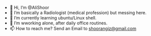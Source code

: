 - 👋 Hi, I’m @AliShoor
- 👀 I’m basically a Radiologist (medical profession) but messing here.
- 🌱 I’m currently learning ubuntu/Linux shell.
- 💞️ I’m wworking alone, after daily office routines.
- 📫 How to reach me? Send an Email to shoorangiz@gmail.com

<!---
AliShoor/AliShoor is a ✨ special ✨ repository because its `README.md` (this file) appears on your GitHub profile.
You can click the Preview link to take a look at your changes.
--->
